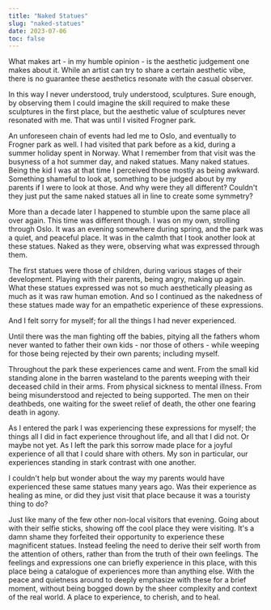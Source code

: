 ```yaml
---
title: "Naked Statues"
slug: "naked-statues"
date: 2023-07-06
toc: false
---
```


What makes art - in my humble opinion - is the aesthetic judgement one makes about it. While an artist can try to share a certain aesthetic vibe, there is no guarantee these aesthetics resonate with the casual observer.

In this way I never understood, truly understood, sculptures. Sure enough, by observing them I could imagine the skill required to make these sculptures in the first place, but the aesthetic value of sculptures never resonated with me. That was until I visited Frogner park.

An unforeseen chain of events had led me to Oslo, and eventually to Frogner park as well. I had visited that park before as a kid, during a summer holiday spent in Norway. What I remember from that visit was the busyness of a hot summer day, and naked statues. Many naked statues. Being the kid I was at that time I perceived those mostly as being awkward. Something shameful to look at, something to be judged about by my parents if I were to look at those. And why were they all different? Couldn't they just put the same naked statues all in line to create some symmetry?

More than a decade later I happened to stumble upon the same place all over again. This time was different though. I was on my own, strolling through Oslo. It was an evening somewhere during spring, and the park was a quiet, and peaceful place. It was in the calmth that I took another look at these statues. Naked as they were, observing what was expressed through them.

The first statues were those of children, during various stages of their development. Playing with their parents, being angry, making up again. What these statues expressed was not so much aesthetically pleasing as much as it was raw human emotion. And so I continued as the nakedness of these statues made way for an empathetic experience of these expressions.

And I felt sorry for myself; for all the things I had never experienced.

Until there was the man fighting off the babies, pitying all the fathers whom never wanted to father their own kids - nor those of others - while weeping for those being rejected by their own parents; including myself.

Throughout the park these experiences came and went. From the small kid standing alone in the barren wasteland to the parents weeping with their deceased child in their arms. From physical sickness to mental illness. From being misunderstood and rejected to being supported. The men on their deathbeds, one waiting for the sweet relief of death, the other one fearing death in agony.

As I entered the park I was experiencing these expressions for myself; the things all I did in fact experience throughout life, and all that I did not. Or maybe not yet. As I left the park this sorrow made place for a joyful experience of all that I could share with others. My son in particular, our experiences standing in stark contrast with one another.

I couldn't help but wonder about the way my parents would have experienced these same statues many years ago. Was their experience as healing as mine, or did they just visit that place because it was a touristy thing to do?

Just like many of the few other non-local visitors that evening. Going about with their selfie sticks, showing off the cool place they were visiting. It's a damn shame they forfeited their opportunity to experience these magnificent statues. Instead feeling the need to derive their self worth from the attention of others, rather than from the truth of their own feelings. The feelings and expressions one can briefly experience in this place, with this place being a catalogue of experiences more than anything else. With the peace and quietness around to deeply emphasize with these for a brief moment, without being bogged down by the sheer complexity and context of the real world. A place to experience, to cherish, and to heal.